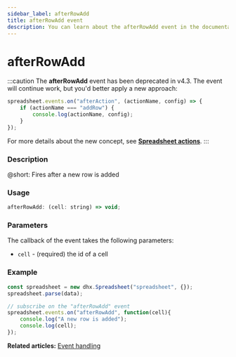 ```yaml
---
sidebar_label: afterRowAdd
title: afterRowAdd event
description: You can learn about the afterRowAdd event in the documentation of the DHTMLX JavaScript Spreadsheet library. Browse developer guides and API reference, try out code examples and live demos, and download a free 30-day evaluation version of DHTMLX Spreadsheet.
---
```


# afterRowAdd

:::caution
The **afterRowAdd** event has been deprecated in v4.3. The event will continue work, but you'd better apply a new approach:

~~~js
spreadsheet.events.on("afterAction", (actionName, config) => {
    if (actionName === "addRow") {
        console.log(actionName, config);
    }
});
~~~

For more details about the new concept, see **[Spreadsheet actions](api/overview/actions_overview.md)**. 
:::

### Description

@short: Fires after a new row is added

### Usage

~~~jsx
afterRowAdd: (cell: string) => void;
~~~

### Parameters

The callback of the event takes the following parameters:

- `cell` - (required) the id of a cell

### Example

~~~jsx {5-8}
const spreadsheet = new dhx.Spreadsheet("spreadsheet", {});
spreadsheet.parse(data);

// subscribe on the "afterRowAdd" event
spreadsheet.events.on("afterRowAdd", function(cell){
    console.log("A new row is added");
    console.log(cell);
});
~~~

**Related articles:** [Event handling](handling_events.md)